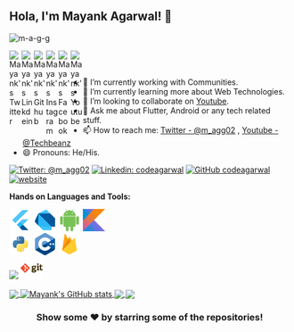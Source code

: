 ## Hola, I'm Mayank Agarwal! 👋

<p align="left"> <img src="https://komarev.com/ghpvc/?username=codeagarwal&label=Views&color=red&style=plastic" alt="m-a-g-g" /> </p>

<a href="https://twitter.com/m_agg02">
  <img align="left" alt="Mayank's Twitter" width="22px" src="https://cdn.jsdelivr.net/npm/simple-icons@v3/icons/twitter.svg" />
</a>
<a href="https://linkedin.com/in/codeagarwal">
  <img align="left" alt="Mayank's Linkdein" width="22px" src="https://cdn.jsdelivr.net/npm/simple-icons@v3/icons/linkedin.svg" />
</a>
<a href="https://github.com/codeagarwal">
  <img align="left" alt="Mayank's Github" width="22px" src="https://cdn.jsdelivr.net/npm/simple-icons@v3/icons/github.svg" />
</a>
<a href="https://instagram.com/mayank.io/">
  <img align="left" alt="Mayank's Instagram" width="22px" src="https://cdn.jsdelivr.net/npm/simple-icons@v3/icons/instagram.svg" />
</a>
<a href="https://www.facebook.com/mayankagg002/">
  <img align="left" alt="Mayank's Facebook" width="22px" src="https://cdn.jsdelivr.net/npm/simple-icons@v3/icons/facebook.svg" />
</a>
<a href="https://www.youtube.com/channel/UCpaRE1g6f4-AByp7TIUSXjg">
  <img align="left" alt="Mayank's Youtube" width="22px" src="https://cdn.jsdelivr.net/npm/simple-icons@v3/icons/youtube.svg" />
</a>

<br/>
<br/>


- 🔭 I’m currently working with Communities.
- 🌱 I’m currently learning more about Web Technologies.
- 👯 I’m looking to collaborate on [Youtube](https://www.youtube.com/channel/UCpaRE1g6f4-AByp7TIUSXjg).
- 💬 Ask me about Flutter, Android or any tech related stuff.
- 📫 How to reach me: [Twitter - @m_agg02](https://twitter.com/m_agg02) , [Youtube - @Techbeanz](https://www.youtube.com/channel/UCpaRE1g6f4-AByp7TIUSXjg)
- 😄 Pronouns: He/His.

[![Twitter: @m_agg02](https://img.shields.io/twitter/follow/m_agg02?style=social)](https://twitter.com/m_agg02)
[![Linkedin: codeagarwal](https://img.shields.io/badge/-codeagarwal-blue?style=flat-square&logo=Linkedin&logoColor=white&link=https://www.linkedin.com/in/codeagarwal/)](https://www.linkedin.com/in/codeagarwal/)
[![GitHub codeagarwal](https://img.shields.io/github/followers/codeagarwal?label=follow&style=social)](https://github.com/m-a-g-g)
[![website](https://img.shields.io/badge/PortfolioWebsite-Mayank%20Agarwal-2648ff?style=flat-square&logo=google-chrome)](https://m-a-g-g.github.io/)


**Hands on Languages and Tools:**  

<code><img height="40" src="https://raw.githubusercontent.com/github/explore/80688e429a7d4ef2fca1e82350fe8e3517d3494d/topics/flutter/flutter.png"></code>
<code><img height="40" src="https://raw.githubusercontent.com/github/explore/80688e429a7d4ef2fca1e82350fe8e3517d3494d/topics/dart/dart.png"></code>
<code><img height="40" src="https://raw.githubusercontent.com/github/explore/80688e429a7d4ef2fca1e82350fe8e3517d3494d/topics/android/android.png"></code>
<code><img height="40" src="https://raw.githubusercontent.com/github/explore/80688e429a7d4ef2fca1e82350fe8e3517d3494d/topics/kotlin/kotlin.png"></code>  
<code><img height="40" src="https://raw.githubusercontent.com/github/explore/80688e429a7d4ef2fca1e82350fe8e3517d3494d/topics/python/python.png"></code>
<code><img height="40" src="https://raw.githubusercontent.com/github/explore/80688e429a7d4ef2fca1e82350fe8e3517d3494d/topics/cpp/cpp.png"></code>
<code><img height="40" src="https://raw.githubusercontent.com/github/explore/80688e429a7d4ef2fca1e82350fe8e3517d3494d/topics/firebase/firebase.png"></code>    
<code><img height="40" src="https://avatars.githubusercontent.com/u/23533486?s=200&v=4"></code>
<code><img height="40" src="https://raw.githubusercontent.com/github/explore/80688e429a7d4ef2fca1e82350fe8e3517d3494d/topics/git/git.png"></code>  


<a href="https://github.com/codeagarwal">
  <img align="center" src="https://github-readme-stats.vercel.app/api/top-langs/?username=codeagarwal&theme=dark&hide_langs_below=1" />
</a>
<a href="https://github.com/codeagarwal">
 <img align="center" src="https://github-readme-stats.vercel.app/api?username=codeagarwal&show_icons=true&theme=dark&line_height=27" alt="Mayank's GitHub stats"/>
</a>


<a href="https://github.com/m-a-g-g/Flutter-Projects">
  <img align="center" src="https://github-readme-stats.vercel.app/api/pin/?username=codeagarwal&repo=Flutter-Projects&theme=dark" />
</a>

<a href="https://github.com/m-a-g-g/flutter_30_days">
 <img align="center" src="https://github-readme-stats.vercel.app/api/pin/?username=codeagarwal&repo=flutter_30_days&theme=dark" />
</a>


<div align="center">

### Show some ❤️ by starring some of the repositories!

</div>
